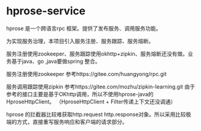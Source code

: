 # hprose-service

hprose 是一个跨语言rpc 框架。提供了发布服务、调用服务功能。

为实现服务治理，本项目引入服务注册、服务跟踪、服务熔断。

服务注册使用zookeeper、服务跟踪使用okhttp+zipkin、服务熔断还没有做。业务基于java、go ,java要做spring 整合。

服务注册使用zookeeper
  参考https://gitee.com/huangyong/rpc.git
  
服务调用跟踪使用zipkin
  参考https://gitee.com/mozhu/zipkin-learning.git
  由于参考的接口主要是基于OKhttp调用，所以不使用hprose-java的HproseHttpClient。
  （HproseHttpClient + Filter传递上下文还没调通）

hprose 的拦截器比较难获取http.request  http.response对象。所以采用比较极端的方式，直接重写服务响应和客户端的请求部分。
